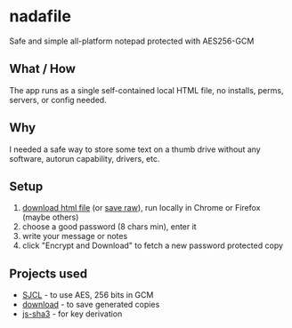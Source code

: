 # nadafile
Safe and simple all-platform notepad protected with AES256-GCM


## What / How
The app runs as a single self-contained local HTML file, no installs, perms, servers, or config needed.


## Why
I needed a safe way to store some text on a thumb drive without any software, autorun capability, drivers, etc.

## Setup

1. [download html file](https://pagedemos.com/new_nadafile/download) (or [save raw](https://github.com/rndme/nadafile/blob/master/new_nadafile.html)), run locally in Chrome or Firefox (maybe others)
2. choose a good password (8 chars min), enter it
3. write your message or notes
4. click "Encrypt and Download" to fetch a new password protected copy 

## Projects used

* [SJCL](https://github.com/bitwiseshiftleft/sjcl) - to use AES, 256 bits in GCM
* [download](https://github.com/rndme/download) - to save generated copies
* [js-sha3](https://github.com/emn178/js-sha3) - for key derivation

